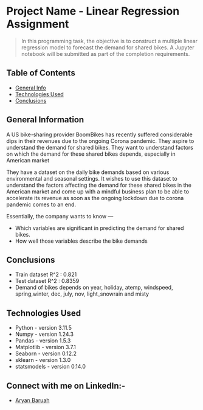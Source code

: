# Project Name - Linear Regression Assignment
> In this programming task, the objective is to construct a multiple linear regression model to forecast the demand for shared bikes. A Jupyter notebook will be submitted as part of the completion requirements.


## Table of Contents
* [General Info](#general-information)
* [Technologies Used](#technologies-used)
* [Conclusions](#conclusions)

## General Information
A US bike-sharing provider BoomBikes has recently suffered considerable dips in their revenues due to the ongoing Corona pandemic. They aspire to understand the demand for shared bikes. They want to understand factors on which the demand for these shared bikes depends, especially in American market

They have a dataset on the daily bike demands based on various environmental and seasonal settings. It wishes to use this dataset to understand the factors affecting the demand for these shared bikes in the American market and come up with a mindful business plan to be able to accelerate its revenue as soon as the ongoing lockdown due to corona pandemic comes to an end.

Essentially, the company wants to know —

- Which variables are significant in predicting the demand for shared bikes.
- How well those variables describe the bike demands

## Conclusions
- Train dataset R^2 : 0.821
- Test dataset R^2 : 0.8359
- Demand of bikes depends on year, holiday, atemp, windspeed, spring,winter, dec, july, nov, light_snowrain and misty

## Technologies Used
- Python - version 3.11.5
- Numpy - version 1.24.3
- Pandas - version 1.5.3
- Matplotlib - version 3.7.1
- Seaborn - version 0.12.2
- sklearn - version 1.3.0
- statsmodels - version 0.14.0

## Connect with me on LinkedIn:-
- [Aryan Baruah](https://in.linkedin.com/in/aryan-baruah-86671b113)
